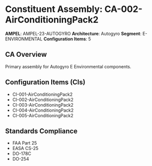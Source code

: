 # Constituent Assembly: CA-002-AirConditioningPack2

**AMPEL**: AMPEL-23-AUTOGYRO
**Architecture**: Autogyro
**Segment**: E-ENVIRONMENTAL
**Configuration Items**: 5

## CA Overview
Primary assembly for Autogyro E Environmental components.

## Configuration Items (CIs)
- CI-001-AirConditioningPack2
- CI-002-AirConditioningPack2
- CI-003-AirConditioningPack2
- CI-004-AirConditioningPack2
- CI-005-AirConditioningPack2

## Standards Compliance
- FAA Part 25
- EASA CS-25
- DO-178C
- DO-254
